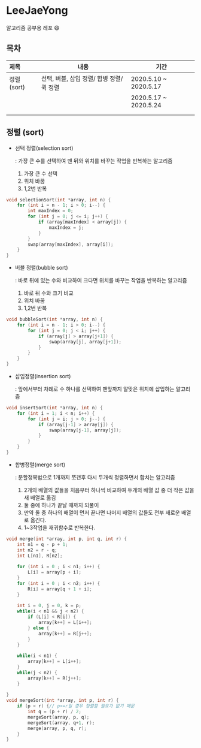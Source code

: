 # LeeJaeYong

알고리즘 공부용 레포 😄

## 목차

| 제목        | 내용                                      | 기간                  |
| :---------- | ----------------------------------------- | --------------------- |
| 정렬 (sort) | 선택, 버블, 삽입 정렬/ 합병 정렬/ 퀵 정렬 | 2020.5.10 ~ 2020.5.17 |
|             |                                           | 2020.5.17 ~ 2020.5.24 |
|             |                                           |                       |
|             |                                           |                       |



## 정렬 (sort)

- 선택 정렬(selection sort)

  : 가장 큰 수를 선택하여 맨 뒤와 위치를 바꾸는 작업을 반복하는 알고리즘  

  1. 가장 큰 수 선택
  2. 위치 바꿈
  3. 1,2번 반복

```c++
void selectionSort(int *array, int n) {
    for (int i = n - 1; i > 0; i--) {
        int maxIndex = 0;
        for (int j = 0; j <= i; j++) {
            if (array[maxIndex] < array[j]) {
                maxIndex = j;
            }
        }
        swap(array[maxIndex], array[i]);
    }
}
```

- 버블 정렬(bubble sort)

  : 바로 뒤에 있는 수와 비교하여 크다면 위치를 바꾸는 작업을 반복하는 알고리즘

  1. 바로 뒤 수와 크기 비교
  2. 위치 바꿈
  3. 1,2번 반복

```c++
void bubbleSort(int *array, int n) {
    for (int i = n - 1; i > 0; i--) {
        for (int j = 0; j < i; j++) {
            if (array[j] > array[j+1]) {
                swap(array[j], array[j+1]);
            }
        }
    }
}
```

- 삽입정렬(insertion sort)

  : 앞에서부터 차례로 수 하나를 선택하여 맨앞까지 알맞은 위치에 삽입하는 알고리즘

```c++
void insertSort(int *array, int n) {
    for (int i = 1; i < n; i++) {
        for (int j = i; j > 0; j--) {
            if (array[j-1] > array[j]) {
                swap(array[j-1], array[j]);
            }
        }
    }
}
```

- 합병정렬(merge sort)

  : 분할정복법으로 1개까지 쪼갠후 다시 두개씩 정렬하면서 합치는 알고리즘

  1. 2개의 배열의 값들을 처음부터 하나씩 비교하여 두개의 배열 값 중 더 작은 값을 새 배열로 옮김
  2. 둘 중에 하나가 끝날 때까지 되풀이
  3. 만약 둘 중 하나의 배열이 먼저 끝나면 나머지 배열의 값들도 전부 새로운 배열로 옮긴다.
  4. 1~3작업을 재귀함수로 반복한다.

```c++
void merge(int *array, int p, int q, int r) {
    int n1 = q - p + 1;
    int n2 = r - q;
    int L[n1], R[n2];
    
    for (int i = 0 ; i < n1; i++) {
        L[i] = array[p + i];
    }
    for (int i = 0 ; i < n2; i++) {
        R[i] = array[q + 1 + i];
    }
    
    int i = 0, j = 0, k = p;
    while(i < n1 && j < n2) {
        if (L[i] < R[i]) {
            array[k++] = L[i++];
        } else {
            array[k++] = R[j++];
        }
    }
    
    while(i < n1) {
        array[k++] = L[i++];
    }
    while(j < n2) {
        array[k++] = R[j++];
    }
    
}
void mergeSort(int *array, int p, int r) {
    if (p < r) {// p>=r일 경우 정렬할 필요가 없기 때문
        int q = (p + r) / 2;
        mergeSort(array, p, q);
        mergeSort(array, q+1, r);
        merge(array, p, q, r);
    }
}
```

